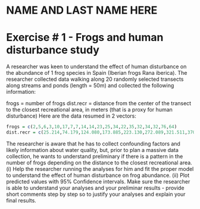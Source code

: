 # NAME AND LAST NAME HERE





# Exercise # 1 - Frogs and human disturbance study
A researcher was keen to understand the effect of human disturbance on the abundance of 1 frog species in Spain (Iberian frogs Rana iberica).
The researcher collected data walking along 20 randomly selected transects along streams and ponds (length = 50m) and collected the following information:

frogs = number of frogs 
dist.recr = distance from the center of the transect to the closest recreational area, in meters (that is a proxy for human disturbance)
Here are the data resumed in 2 vectors:

```r
frogs = c(2,5,6,3,10,17,7,7,14,14,23,25,34,22,35,32,34,32,76,64)
dist.recr = c(25.214,74.179,124.080,173.885,223.130,272.089,321.511,370.401,420.477,470.176,520.328,570.669,619.342,669.151,718.762,766.833,815.155,863.224,910.411,957.578)
```
The researcher is aware that he has to collect confounding factors and likely information about water quality, but, prior to plan a massive data collection, he wants to understand preliminary if there is a pattern in the number of frogs depending on the distance to the closest recreational area. 
(i) Help the researcher running the analyses for him and fit the proper model to understand the effect of human disturbance on frog abundance. 
(ii) Plot predicted values with 95% Confidence intervals.
Make sure the researcher is able to understand your analyses and your preliminar results - provide short comments step by step so to justify your analyses and explain your final results. 


